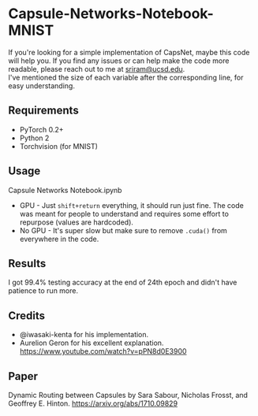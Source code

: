 # Capsule-Networks-Notebook-MNIST

If you're looking for a simple implementation of CapsNet, maybe this code will help you. If you find any issues or can help make the code more readable, please reach out to me at sriram@ucsd.edu. <br>
I've mentioned the size of each variable after the corresponding line, for easy understanding.

## Requirements
* PyTorch 0.2+
* Python 2
* Torchvision (for MNIST)

## Usage
Capsule Networks Notebook.ipynb <br>
* GPU - 
Just ```shift+return``` everything, it should run just fine. The code was meant for people to understand and requires some effort to repurpose (values are hardcoded).
* No GPU - 
It's super slow but make sure to remove ```.cuda()``` from everywhere in the code. 

## Results
I got 99.4% testing accuracy at the end of 24th epoch and didn't have patience to run more. 

## Credits
* @iwasaki-kenta for his implementation. 
* Aurelion Geron for his excellent explanation. https://www.youtube.com/watch?v=pPN8d0E3900

## Paper
Dynamic Routing between Capsules by Sara Sabour, Nicholas Frosst, and Geoffrey E. Hinton. https://arxiv.org/abs/1710.09829

